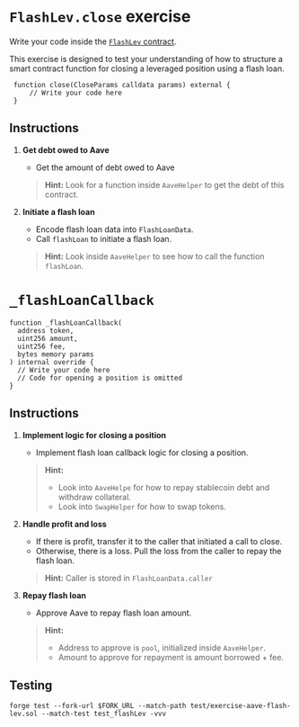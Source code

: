 # `FlashLev.close` exercise

Write your code inside the [`FlashLev` contract](../src/exercises/FlashLev.sol).

This exercise is designed to test your understanding of how to structure a smart contract function for closing a leveraged position using a flash loan.

```solidity
 function close(CloseParams calldata params) external {
     // Write your code here
 }
```

## Instructions

1. **Get debt owed to Aave**

   - Get the amount of debt owed to Aave

   > **Hint:** Look for a function inside `AaveHelper` to get the debt of this contract.

2. **Initiate a flash loan**

   - Encode flash loan data into `FlashLoanData`.
   - Call `flashLoan` to initiate a flash loan.

   > **Hint:** Look inside `AaveHelper` to see how to call the function `flashLoan`.

# `_flashLoanCallback`

```solidity
function _flashLoanCallback(
  address token,
  uint256 amount,
  uint256 fee,
  bytes memory params
) internal override {
  // Write your code here
  // Code for opening a position is omitted
}
```

## Instructions

1. **Implement logic for closing a position**

   - Implement flash loan callback logic for closing a position.

   > **Hint:**
   >
   > - Look into `AaveHelpe` for how to repay stablecoin debt and withdraw collateral.
   > - Look into `SwapHelper` for how to swap tokens.

2. **Handle profit and loss**

   - If there is profit, transfer it to the caller that initiated a call to close.
   - Otherwise, there is a loss. Pull the loss from the caller to repay the flash loan.

   > **Hint:** Caller is stored in `FlashLoanData.caller`

3. **Repay flash loan**

   - Approve Aave to repay flash loan amount.

   > **Hint:**
   >
   > - Address to approve is `pool`, initialized inside `AaveHelper`.
   > - Amount to approve for repayment is amount borrowed + fee.

## Testing

```shell
forge test --fork-url $FORK_URL --match-path test/exercise-aave-flash-lev.sol --match-test test_flashLev -vvv
```
